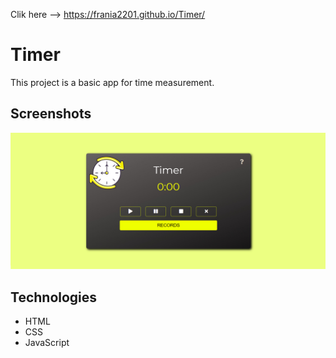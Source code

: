 Clik here --> https://frania2201.github.io/Timer/
# Timer

This project is a basic app for time measurement.
## Screenshots
![Example screenshot](./screenshot.png)

## Technologies
* HTML
* CSS
* JavaScript
